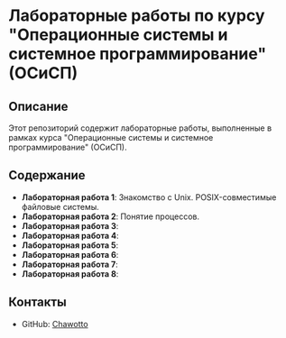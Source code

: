 # Лабораторные работы по курсу "Операционные системы и системное программирование" (ОСиСП)

## Описание
Этот репозиторий содержит лабораторные работы, выполненные в рамках курса "Операционные системы и системное программирование" (ОСиСП).

## Содержание
- **Лабораторная работа 1**: Знакомство с Unix. POSIX-совместимые файловые системы.
- **Лабораторная работа 2**: Понятие процессов.
- **Лабораторная работа 3**:
- **Лабораторная работа 4**:
- **Лабораторная работа 5**:
- **Лабораторная работа 6**:
- **Лабораторная работа 7**:
- **Лабораторная работа 8**:

## Контакты
- GitHub: [Chawotto](https://github.com/Chawotto)
